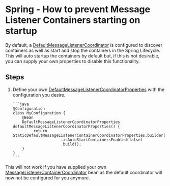 # Spring - How to prevent Message Listener Containers starting on startup

By default, a [DefaultMessageListenerCoordinator](../../../spring/spring-core/src/main/java/com/jashmore/sqs/spring/container/DefaultMessageListenerContainerCoordinator.java)
is configured to discover containers as well as start and stop the containers in the Spring Lifecycle. This will auto startup the containers by default but,
if this is not desirable, you can supply your own properties to disable this functionality.

## Steps

1.  Define your own
    [DefaultMessageListenerCoordinatorProperties](../../../spring/spring-core/src/main/java/com/jashmore/sqs/spring/container/DefaultMessageListenerContainerCoordinatorProperties.java)
    with the configuration you desire.

        ```java
        @Configuration
        class MyConfiguration {
            @Bean
            DefaultMessageListenerCoordinatorProperties defaultMessageListenerCoordinatorProperties() {
                 return StaticDefaultMessageListenerContainerCoordinatorProperties.builder()
                             .isAutoStartContainersEnabled(false)
                             .build();
            }
        }
        ```

This will not work if you have supplied your
own [MessageListenerContainerCoordinator](../../../spring/spring-api/src/main/java/com/jashmore/sqs/spring/container/MessageListenerContainerCoordinator.java)
bean as the default coordinator will now not be configured for you anymore.

